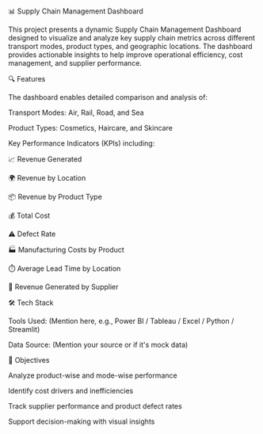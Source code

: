 📊 Supply Chain Management Dashboard

This project presents a dynamic Supply Chain Management Dashboard designed to visualize and analyze key supply chain metrics across different transport modes, product types, and geographic locations. The dashboard provides actionable insights to help improve operational efficiency, cost management, and supplier performance.

🔍 Features

The dashboard enables detailed comparison and analysis of:

Transport Modes: Air, Rail, Road, and Sea

Product Types: Cosmetics, Haircare, and Skincare

Key Performance Indicators (KPIs) including:

📈 Revenue Generated

🌍 Revenue by Location

📦 Revenue by Product Type

💰 Total Cost

⚠️ Defect Rate

🏭 Manufacturing Costs by Product

⏱️ Average Lead Time by Location

🔗 Revenue Generated by Supplier



🛠️ Tech Stack

Tools Used: (Mention here, e.g., Power BI / Tableau / Excel / Python / Streamlit)

Data Source: (Mention your source or if it's mock data)


📌 Objectives

Analyze product-wise and mode-wise performance

Identify cost drivers and inefficiencies

Track supplier performance and product defect rates

Support decision-making with visual insights

